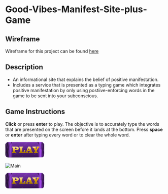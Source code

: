# Good-Vibes-Manifest-Site-plus-Game

## **Wireframe**


Wireframe for this project can be found [here](https://www.figma.com/file/R78ksfdvOZH4mD8A2E7R9e/SPD-Project-Sprint-1)


## **Description**
- An informational site that explains the belief of positive manifestation.
- Includes a service that is presented as a typing game which integrates positive manifestation by only using postiive-enforcing words in the game to be sent into your subconscious.

## Game Instructions
**Click** or press **enter** to play. The objective is to accurately type the words that are presented on the screen before it lands at the bottom. Press **space** or **enter** after typing every word or to clear the whole word.

[<img src="demo/play-button.png">](https://aldrinbrillante.github.io/WD-Good-Vibes-Manifest-Game/)

![Main](demo/type-away-gif.gif)

[<img src="demo/play-button.png">](https://aldrinbrillante.github.io/WD-Good-Vibes-Manifest-Game/)
